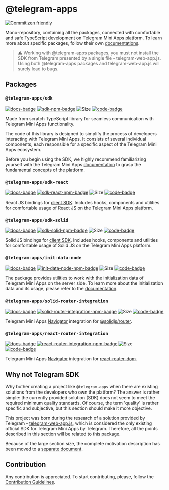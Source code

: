 [code-badge]: https://img.shields.io/badge/source-black?logo=github

# @telegram-apps

[![Commitizen friendly](https://img.shields.io/badge/commitizen-friendly-brightgreen.svg)](http://commitizen.github.io/cz-cli/)

Mono-repository, containing all the packages, connected with comfortable and safe TypeScript
development on Telegram Mini Apps platform. To learn more about specific packages, follow
their own [documentations](https://docs.telegram-mini-apps.com).

> ⚠️ Working with @telegram-apps packages, you must not install the SDK from Telegram presented by
> a single file - telegram-web-app.js. Using both @telegram-apps packages and telegram-web-app.js
> will surely lead to bugs.

## Packages

[docs-badge]: https://img.shields.io/badge/documentation-a?logo=gitbook&logoColor=white&color=%23007AFF

### `@telegram-apps/sdk`

[sdk-npm-badge]: https://img.shields.io/npm/v/@telegram-apps/sdk?logo=npm

[![docs-badge]](https://docs.telegram-mini-apps.com/packages/telegram-apps-sdk)
[![sdk-npm-badge]](https://npmjs.com/package/@telegram-apps/sdk)
![Size](https://img.shields.io/bundlephobia/minzip/@telegram-apps/sdk)
[![code-badge]](https://github.com/Telegram-Mini-Apps/telegram-apps/tree/master/packages/sdk)

Made from scratch TypeScript library for seamless communication with Telegram Mini Apps
functionality.

The code of this library is designed to simplify the process of developers interacting with Telegram
Mini Apps. It consists of several individual components, each responsible for a specific aspect of
the Telegram Mini Apps ecosystem.

Before you begin using the SDK, we highly recommend familiarizing yourself with the Telegram Mini
Apps [documentation](https://docs.telegram-mini-apps.com/platform/about)
to grasp the fundamental concepts of the platform.

### `@telegram-apps/sdk-react`

[sdk-react-npm-badge]: https://img.shields.io/npm/v/@telegram-apps/sdk-react?logo=npm

[![docs-badge]](https://docs.telegram-mini-apps.com/packages/telegram-apps-sdk-react)
[![sdk-react-npm-badge]](https://npmjs.com/package/@telegram-apps/sdk-react)
![Size](https://img.shields.io/bundlephobia/minzip/@telegram-apps/sdk-react)
[![code-badge]](https://github.com/Telegram-Mini-Apps/telegram-apps/tree/master/packages/sdk-react)

React JS bindings for [client SDK](https://docs.telegram-mini-apps.com/packages/telegram-apps-sdk). Includes
hooks, components and utilities for comfortable usage of React JS on the Telegram Mini Apps platform.

### `@telegram-apps/sdk-solid`

[sdk-solid-npm-badge]: https://img.shields.io/npm/v/@telegram-apps/sdk-solid?logo=npm

[![docs-badge]](https://docs.telegram-mini-apps.com/packages/telegram-apps-sdk-solid)
[![sdk-solid-npm-badge]](https://npmjs.com/package/@telegram-apps/sdk-solid)
![Size](https://img.shields.io/bundlephobia/minzip/@telegram-apps/sdk-solid)
[![code-badge]](https://github.com/Telegram-Mini-Apps/telegram-apps/tree/master/packages/sdk-solid)

Solid JS bindings
for [client SDK](https://docs.telegram-mini-apps.com/packages/telegram-apps-sdk). Includes
hooks, components and utilities
for comfortable usage of Solid JS on the Telegram Mini Apps platform.

### `@telegram-apps/init-data-node`

[init-data-node-npm-badge]: https://img.shields.io/npm/v/@telegram-apps/init-data-node?logo=npm

[![docs-badge]](https://docs.telegram-mini-apps.com/packages/telegram-apps-init-data-node)
[![init-data-node-npm-badge]](https://npmjs.com/package/@telegram-apps/init-data-node)
![Size](https://img.shields.io/bundlephobia/minzip/@telegram-apps/init-data-node)
[![code-badge]](https://github.com/Telegram-Mini-Apps/telegram-apps/tree/master/packages/init-data-node)

The package provides utilities to work with the initialization data of Telegram Mini Apps on the
server side. To learn more about the initialization data and its usage, please refer to
the [documentation](https://docs.telegram-mini-apps.com/platform/launch-parameters).

### `@telegram-apps/solid-router-integration`

[solid-router-integration-npm-badge]: https://img.shields.io/npm/v/@telegram-apps/solid-router-integration?logo=npm

[![docs-badge]](https://docs.telegram-mini-apps.com/packages/telegram-apps-solid-router-integration)
[![solid-router-integration-npm-badge]](https://npmjs.com/package/@telegram-apps/solid-router-integration)
![Size](https://img.shields.io/bundlephobia/minzip/@telegram-apps/solid-router-integration)
[![code-badge]](https://github.com/Telegram-Mini-Apps/telegram-apps/tree/master/packages/solid-router-integration)

Telegram Mini Apps [Navigator](https://docs.telegram-mini-apps.com/packages/telegram-apps-sdk/navigation)
integration for [@solidjs/router](https://www.npmjs.com/package/@solidjs/router).

### `@telegram-apps/react-router-integration`

[react-router-integration-npm-badge]: https://img.shields.io/npm/v/@telegram-apps/react-router-integration?logo=npm

[![docs-badge]](https://docs.telegram-mini-apps.com/packages/telegram-apps-react-router-integration)
[![react-router-integration-npm-badge]](https://npmjs.com/package/@telegram-apps/react-router-integration)
![Size](https://img.shields.io/bundlephobia/minzip/@telegram-apps/react-router-integration)
[![code-badge]](https://github.com/Telegram-Mini-Apps/telegram-apps/tree/master/packages/react-router-integration)

Telegram Mini Apps [Navigator](https://docs.telegram-mini-apps.com/packages/telegram-apps-sdk/navigation)
integration for [react-router-dom](https://www.npmjs.com/package/react-router-dom).

## Why not Telegram SDK

Why bother creating a project like `@telegram-apps` when there are existing solutions from the developers
who own the platform? The answer is rather simple: the currently provided solution (SDK) does not
seem to meet the required minimum quality standards. Of course, the term 'quality' is rather
specific and subjective, but this section should make it more objective.

This project was born during the research of a solution provided by
Telegram - [telegram-web-app.js](https://telegram.org/js/telegram-web-app.js), which is considered
the only existing official SDK for Telegram Mini Apps by Telegram. Therefore, all the points
described in this section will be related to this package.

Because of the large section size, the complete motivation description has been moved to a [separate
document](./MOTIVATION.md).

## Contribution

Any contribution is appreciated. To start contributing, please, follow
the [Contribution Guidelines](./CONTRIBUTING.md).
